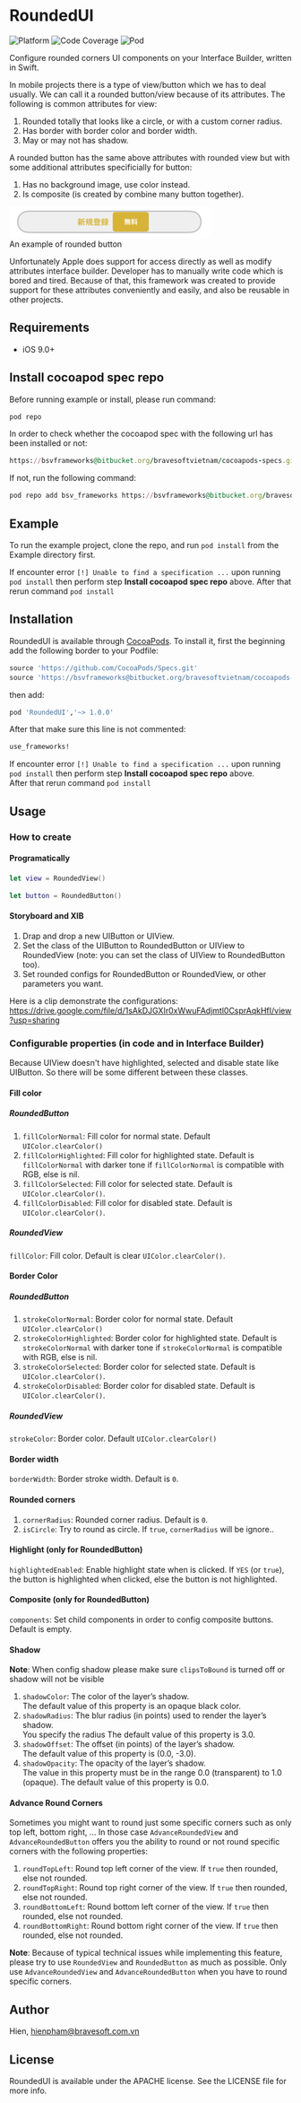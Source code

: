 # RoundedUI

![Platform](https://img.shields.io/badge/platform-ios-lightgrey.svg) ![Code Coverage](https://img.shields.io/badge/Code%20Coverage-100%25-green.svg) ![Pod](https://img.shields.io/badge/pod-v1.1.0-blue.svg)  

Configure rounded corners UI components on your Interface Builder, written in Swift.

In mobile projects there is a type of view/button which we has to deal usually. We can call it a rounded button/view because of its attributes. The following is common attributes for view:  

1. Rounded totally that looks like a circle, or with a custom corner radius.
2. Has border with border color and border width.
3. May or may not has shadow.  

A rounded button has the same above attributes with rounded view but with some additional attributes specificially for button:  

1. Has no background image, use color instead.
2. Is composite (is created by combine many button together).

![alt text](composite_button.original.png "Rounded Button")   
An example of rounded button

Unfortunately Apple does support for access directly as well as modify attributes interface builder. Developer has to manually write code which is bored and tired. Because of that, this framework was created to provide support for these attributes conveniently and easily, and also be reusable in other projects.

## Requirements
- iOS 9.0+

## Install cocoapod spec repo
Before running example or install, please run command:  
```ruby
pod repo
```
In order to check whether the cocoapod spec with the following url has been installed or not:  
```ruby
https://bsvframeworks@bitbucket.org/bravesoftvietnam/cocoapods-specs.git
```
If not, run the following command:  
```ruby
pod repo add bsv_frameworks https://bsvframeworks@bitbucket.org/bravesoftvietnam/cocoapods-specs.git
```
## Example

To run the example project, clone the repo, and run `pod install` from the Example directory first.

If encounter error `[!] Unable to find a specification ...` upon running `pod install` then perform step **Install cocoapod spec repo** above.
After that rerun command `pod install`

## Installation

RoundedUI is available through [CocoaPods](https://cocoapods.org). To install it, first the beginning add the following border to your Podfile:  
```ruby
source 'https://github.com/CocoaPods/Specs.git'
source 'https://bsvframeworks@bitbucket.org/bravesoftvietnam/cocoapods-specs.git'
```  
then add:  
```ruby
pod 'RoundedUI','~> 1.0.0'
```
After that make sure this line is not commented:  
```ruby
use_frameworks!
```
If encounter error `[!] Unable to find a specification ...` upon running `pod install` then perform step **Install cocoapod spec repo** above.  
After that rerun command `pod install`

## Usage

### How to create  
#### Programatically
```swift
let view = RoundedView()
```
```swift
let button = RoundedButton()
```

#### Storyboard and XIB
1. Drap and drop a new UIButton or UIView.
2. Set the class of the UIButton to RoundedButton or UIView to RoundedView (note: you can set the class of UIView to RoundedButton too).
3. Set rounded configs for RoundedButton or RoundedView, or other parameters you want.

Here is a clip demonstrate the configurations:
https://drive.google.com/file/d/1sAkDJGXIr0xWwuFAdjmtl0CsprAqkHfI/view?usp=sharing 

### Configurable properties (in code and in Interface Builder)
Because UIView doesn't have highlighted, selected and disable state like UIButton. So there will be some different between these classes.
#### Fill color
##### RoundedButton
1. `fillColorNormal`: Fill color for normal state. Default `UIColor.clearColor()`
2. `fillColorHighlighted`: Fill color for highlighted state. Default is `fillColorNormal` with darker tone if `fillColorNormal` is compatible with RGB, else is nil.
3. `fillColorSelected`: Fill color for selected state. Default is `UIColor.clearColor()`.
4. `fillColorDisabled`: Fill color for disabled state. Default is `UIColor.clearColor()`.

##### RoundedView
`fillColor`: Fill color. Default is clear `UIColor.clearColor()`.

#### Border Color
##### RoundedButton
1. `strokeColorNormal`: Border color for normal state. Default `UIColor.clearColor()`
2. `strokeColorHighlighted`: Border color for highlighted state. Default is `strokeColorNormal` with darker tone if `strokeColorNormal` is compatible with RGB, else is nil.
3. `strokeColorSelected`: Border color for selected state. Default is `UIColor.clearColor()`.
4. `strokeColorDisabled`: Border color for disabled state. Default is `UIColor.clearColor()`.

##### RoundedView
`strokeColor`: Border color. Default `UIColor.clearColor()`

#### Border width
`borderWidth`: Border stroke width. Default is `0`.

#### Rounded corners
1. `cornerRadius`: Rounded corner radius. Default is `0`.
2. `isCircle`: Try to round as circle. If `true`, `cornerRadius` will be ignore..

#### Highlight (only for RoundedButton)
`highlightedEnabled`: Enable highlight state when is clicked. If `YES` (or `true`), the button is highlighted when clicked, else the button is not highlighted.

#### Composite (only for RoundedButton)
`components`: Set child components in order to config composite buttons. Default is empty.

#### Shadow
**Note**: When config shadow please make sure `clipsToBound` is turned off or shadow will not be visible  

1. `shadowColor`: The color of the layer’s shadow.  
The default value of this property is an opaque black color.
2. `shadowRadius`: The blur radius (in points) used to render the layer’s shadow.  
You specify the radius The default value of this property is 3.0.
3. `shadowOffset`: The offset (in points) of the layer’s shadow.  
The default value of this property is (0.0, -3.0).
4. `shadowOpacity`: The opacity of the layer’s shadow.  
The value in this property must be in the range 0.0 (transparent) to 1.0 (opaque). The default value of this property is 0.0.

#### Advance Round Corners
Sometimes you might want to round just some specific corners such as only top left, bottom right, ... In those case `AdvanceRoundedView` and `AdvanceRoundedButton` offers you the ability to round or not round specific corners with the following properties:
1. `roundTopLeft`: Round top left corner of the view. If `true` then rounded, else not rounded.
2. `roundTopRight`: Round top right corner of the view. If `true` then rounded, else not rounded.
3. `roundBottomLeft`: Round bottom left corner of the view. If `true` then rounded, else not rounded.
4. `roundBottomRight`: Round bottom right corner of the view. If `true` then rounded, else not rounded.  

**Note**: Because of typical technical issues while implementing this feature, please try to use `RoundedView` and `RoundedButton` as much as possible. Only use `AdvanceRoundedView` and `AdvanceRoundedButton` when you have to round specific corners.

## Author

Hien, hienpham@bravesoft.com.vn

## License

RoundedUI is available under the APACHE license. See the LICENSE file for more info.
